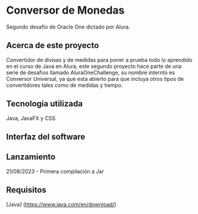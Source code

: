 # Conversor de Monedas
Segundo desafio de Oracle One dictado por Alura.

## Acerca de este proyecto
Convertidor de divisas y de medidas para poner a prueba todo lo aprendido en el curso de Java en Alura, este segundo proyecto hace parte de una serie de desafios llamado AluraOneChallenge, su nombre internto es Conversor Universal, ya que esta abierto para que incluya otros tipos de convertidores tales como de medidas y tiempo.

## Tecnologia utilizada
Java, JavaFX y CSS

## Interfaz del software

## Lanzamiento
21/08/2023 - Primera compilación a Jar

## Requisitos
[Java] (https://www.java.com/en/download/)
